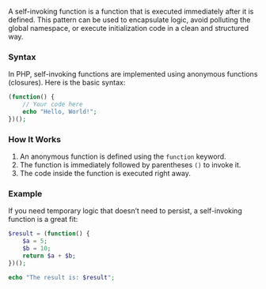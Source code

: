 [//]: # "published_at: 2025-01-23"
[//]: # "title: Self-invoking functions in php"
[//]: # "categories: Programming"
[//]: # "description: Self-invoking functions, also known as Immediately Invoked Function Expressions (IIFEs), are a common pattern in programming languages like JavaScript. However, in PHP, they are less discussed but equally useful in certain scenarios. Let’s dive into what self-invoking functions are, how they work in PHP, and why you might use them"

A self-invoking function is a function that is executed immediately after it is defined. This pattern can be used to encapsulate logic, avoid polluting the global namespace, or execute initialization code in a clean and structured way.

### Syntax

In PHP, self-invoking functions are implemented using anonymous functions (closures). Here is the basic syntax:

```php
(function() {
    // Your code here
    echo "Hello, World!";
})();
```

### How It Works

1. An anonymous function is defined using the `function` keyword.
2. The function is immediately followed by parentheses `()` to invoke it.
3. The code inside the function is executed right away.

### Example
If you need temporary logic that doesn’t need to persist, a self-invoking function is a great fit:

```php
$result = (function() {
    $a = 5;
    $b = 10;
    return $a + $b;
})();

echo "The result is: $result";
```